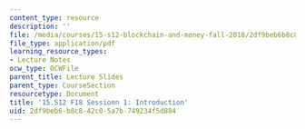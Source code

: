 ```yaml
---
content_type: resource
description: ''
file: /media/courses/15-s12-blockchain-and-money-fall-2018/2df9beb6b8c842c05a7b749234f5d884_MIT15_S12F18_ses1.pdf
file_type: application/pdf
learning_resource_types:
- Lecture Notes
ocw_type: OCWFile
parent_title: Lecture Slides
parent_type: CourseSection
resourcetype: Document
title: '15.S12 F18 Sessionn 1: Introduction'
uid: 2df9beb6-b8c8-42c0-5a7b-749234f5d884
---
```

